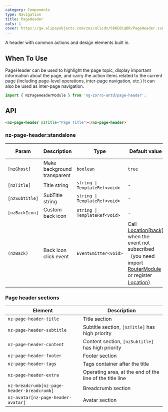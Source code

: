 ```yaml
---
category: Components
type: Navigation
title: PageHeader
cols: 1
cover: https://gw.alipayobjects.com/zos/alicdn/6bKE0Cq0R/PageHeader.svg
---
```


A header with common actions and design elements built in.

## When To Use

PageHeader can be used to highlight the page topic, display important information about the page, and carry the action items related to the current page (including page-level operations, inter-page navigation, etc.) It can also be used as inter-page navigation.

```ts
import { NzPageHeaderModule } from 'ng-zorro-antd/page-header';
```

## API

```html
<nz-page-header nzTitle="Page Title"></nz-page-header>
```

### nz-page-header:standalone

| Param          | Description                 | Type                          | Default value                                                                                                                                                                                                                                 | Global Config |
| -------------- | --------------------------- | ----------------------------- | --------------------------------------------------------------------------------------------------------------------------------------------------------------------------------------------------------------------------------------------- | ------------- |
| `[nzGhost]`    | Make background transparent | `boolean`                     | `true`                                                                                                                                                                                                                                        | ✅            |
| `[nzTitle]`    | Title string                | `string \| TemplateRef<void>` | -                                                                                                                                                                                                                                             | -             |
| `[nzSubtitle]` | SubTitle string             | `string \| TemplateRef<void>` | -                                                                                                                                                                                                                                             | -             |
| `[nzBackIcon]` | Custom back icon            | `string \| TemplateRef<void>` | -                                                                                                                                                                                                                                             | -             |
| `(nzBack)`     | Back icon click event       | `EventEmitter<void>`          | Call [Location[back]](https://angular.io/api/common/Location#back) when the event not subscribed（you need import [RouterModule](https://angular.io/api/router/RouterModule) or register [Location](https://angular.io/api/common/Location)） | -             |

### Page header sections

| Element                                    | Description                                              |
| ------------------------------------------ | -------------------------------------------------------- |
| `nz-page-header-title`                     | Title section                                            |
| `nz-page-header-subtitle`                  | Subtitle section, `[nzTitle]` has high priority          |
| `nz-page-header-content`                   | Content section, `[nzSubtitle]` has high priority        |
| `nz-page-header-footer`                    | Footer section                                           |
| `nz-page-header-tags`                      | Tags container after the title                           |
| `nz-page-header-extra`                     | Operating area, at the end of the line of the title line |
| `nz-breadcrumb[nz-page-header-breadcrumb]` | Breadcrumb section                                       |
| `nz-avatar[nz-page-header-avatar]`         | Avatar section                                           |

